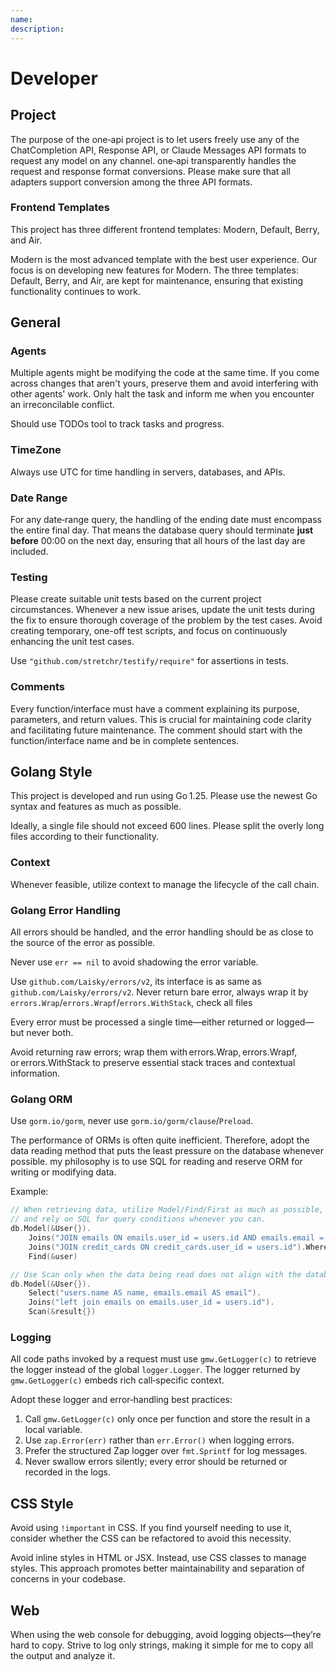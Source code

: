 ```yaml
---
name:
description:
---
```


# Developer

## Project

The purpose of the one‑api project is to let users freely use any of the ChatCompletion API, Response API, or Claude Messages API formats to request any model on any channel. one‑api transparently handles the request and response format conversions. Please make sure that all adapters support conversion among the three API formats.

### Frontend Templates

This project has three different frontend templates: Modern, Default, Berry, and Air.

Modern is the most advanced template with the best user experience. Our focus is on developing new features for Modern. The three templates: Default, Berry, and Air, are kept for maintenance, ensuring that existing functionality continues to work.

## General

### Agents

Multiple agents might be modifying the code at the same time. If you come across changes that aren't yours, preserve them and avoid interfering with other agents' work. Only halt the task and inform me when you encounter an irreconcilable conflict.

Should use TODOs tool to track tasks and progress.

### TimeZone

Always use UTC for time handling in servers, databases, and APIs.

### Date Range

For any date‑range query, the handling of the ending date must encompass the entire final day. That means the database query should terminate **just before** 00:00 on the next day, ensuring that all hours of the last day are included.

### Testing

Please create suitable unit tests based on the current project circumstances. Whenever a new issue arises, update the unit tests during the fix to ensure thorough coverage of the problem by the test cases. Avoid creating temporary, one-off test scripts, and focus on continuously enhancing the unit test cases.

Use `"github.com/stretchr/testify/require"` for assertions in tests.

### Comments

Every function/interface must have a comment explaining its purpose, parameters, and return values. This is crucial for maintaining code clarity and facilitating future maintenance.
The comment should start with the function/interface name and be in complete sentences.

## Golang Style

This project is developed and run using Go 1.25. Please use the newest Go syntax and features as much as possible.

Ideally, a single file should not exceed 600 lines. Please split the overly long files according to their functionality.

### Context

Whenever feasible, utilize context to manage the lifecycle of the call chain.

### Golang Error Handling

All errors should be handled, and the error handling should be as close to the source of the error as possible.

Never use `err == nil` to avoid shadowing the error variable.

Use `github.com/Laisky/errors/v2`, its interface is as same as `github.com/Laisky/errors/v2`. Never return bare error, always wrap it by `errors.Wrap`/`errors.Wrapf`/`errors.WithStack`, check all files

Every error must be processed a single time—either returned or logged—but never both.

Avoid returning raw errors; wrap them with errors.Wrap, errors.Wrapf, or errors.WithStack to preserve essential stack traces and contextual information.

### Golang ORM

Use `gorm.io/gorm`, never use `gorm.io/gorm/clause`/`Preload`.

The performance of ORMs is often quite inefficient. Therefore, adopt the data reading method that puts the least pressure on the database whenever possible. my philosophy is to use SQL for reading and reserve ORM for writing or modifying data.

Example:

```go
// When retrieving data, utilize Model/Find/First as much as possible,
// and rely on SQL for query conditions whenever you can.
db.Model(&User{}).
    Joins("JOIN emails ON emails.user_id = users.id AND emails.email = ?", "jinzhu@example.org").
    Joins("JOIN credit_cards ON credit_cards.user_id = users.id").Where("credit_cards.number = ?", "411111111111").
    Find(&user)

// Use Scan only when the data being read does not align with the database table structure.
db.Model(&User{}).
    Select("users.name AS name, emails.email AS email").
    Joins("left join emails on emails.user_id = users.id").
    Scan(&result{})

```

### Logging

All code paths invoked by a request must use `gmw.GetLogger(c)` to retrieve the logger instead of the global `logger.Logger`. The logger returned by `gmw.GetLogger(c)` embeds rich call‑specific context.

Adopt these logger and error‑handling best practices:

1. Call `gmw.GetLogger(c)` only once per function and store the result in a local variable.
2. Use `zap.Error(err)` rather than `err.Error()` when logging errors.
3. Prefer the structured Zap logger over `fmt.Sprintf` for log messages.
4. Never swallow errors silently; every error should be returned or recorded in the logs.

## CSS Style

Avoid using `!important` in CSS. If you find yourself needing to use it, consider whether the CSS can be refactored to avoid this necessity.

Avoid inline styles in HTML or JSX. Instead, use CSS classes to manage styles. This approach promotes better maintainability and separation of concerns in your codebase.

## Web

When using the web console for debugging, avoid logging objects—they’re hard to copy. Strive to log only strings, making it simple for me to copy all the output and analyze it.
